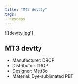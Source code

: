 ```yaml
---
title: "MT3 devtty"
tags:
- keycaps 
---
```


![[devtty.jpg]]

## MT3 devtty

- Manufacturer: DROP
- Distributor: DROP
- Designer: Matt3o
- Material: Dye-sublimated PBT

